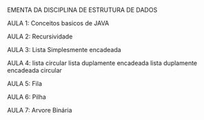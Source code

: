EMENTA DA DISCIPLINA DE ESTRUTURA DE DADOS

AULA 1:
	Conceitos basicos de JAVA

AULA 2:
	Recursividade

AULA 3:
	Lista Simplesmente encadeada

AULA 4:
	lista circular
	lista duplamente encadeada
	lista duplamente encadeada circular

AULA 5: 
	Fila
	
AULA 6:
	Pilha

AULA 7:
	Arvore Binária
